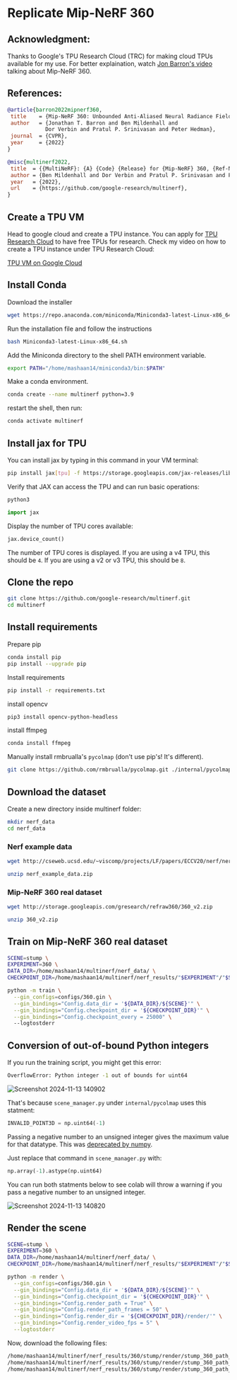 # Replicate Mip-NeRF 360

## Acknowledgment:
Thanks to Google's TPU Research Cloud (TRC) for making cloud TPUs available for my use. For better explaination, watch [Jon Barron's video](https://youtu.be/zBSH-k9GbV4?si=aZonNYqVJcTLjBFG) talking about Mip-NeRF 360.

## References:
```bibtex
@article{barron2022mipnerf360,
 title    = {Mip-NeRF 360: Unbounded Anti-Aliased Neural Radiance Fields},
 author   = {Jonathan T. Barron and Ben Mildenhall and
            Dor Verbin and Pratul P. Srinivasan and Peter Hedman},
 journal  = {CVPR},
 year     = {2022}
}
```

```bibtex
@misc{multinerf2022,
 title  = {{MultiNeRF}: {A} {Code} {Release} for {Mip-NeRF} 360, {Ref-NeRF}, and {RawNeRF}},
 author = {Ben Mildenhall and Dor Verbin and Pratul P. Srinivasan and Peter Hedman and Ricardo Martin-Brualla and Jonathan T. Barron},
 year   = {2022},
 url    = {https://github.com/google-research/multinerf},
}
```

## Create a TPU VM

Head to google cloud and create a TPU instance. You can apply for [TPU Research Cloud](https://sites.research.google/trc/about/) to have free TPUs for research. Check my video on how to create a TPU instance under TPU Research Cloud:

[TPU VM on Google Cloud](https://youtu.be/PwYHoiB4Fag)

## Install Conda
Download the installer
```bash
wget https://repo.anaconda.com/miniconda/Miniconda3-latest-Linux-x86_64.sh
```

Run the installation file and follow the instructions
```bash
bash Miniconda3-latest-Linux-x86_64.sh
```

Add the Miniconda directory to the shell PATH environment variable.
```bash
export PATH="/home/mashaan14/miniconda3/bin:$PATH"
```

Make a conda environment.

```bash
conda create --name multinerf python=3.9
```

restart the shell, then run:

```bash
conda activate multinerf
```

## Install jax for TPU
You can install jax by typing in this command in your VM terminal:
```bash
pip install jax[tpu] -f https://storage.googleapis.com/jax-releases/libtpu_releases.html
```

Verify that JAX can access the TPU and can run basic operations:
```bash
python3
```
```python
import jax
```

Display the number of TPU cores available:
```python
jax.device_count()
```
The number of TPU cores is displayed. If you are using a v4 TPU, this should be `4`. If you are using a v2 or v3 TPU, this should be `8`.

## Clone the repo
```bash
git clone https://github.com/google-research/multinerf.git
cd multinerf
```

## Install requirements
Prepare pip
```bash
conda install pip
pip install --upgrade pip
```

Install requirements
```bash
pip install -r requirements.txt
```

install opencv
```bash
pip3 install opencv-python-headless
```

install ffmpeg
```bash
conda install ffmpeg
```

Manually install rmbrualla's `pycolmap` (don't use pip's! It's different).
```bash
git clone https://github.com/rmbrualla/pycolmap.git ./internal/pycolmap
```

## Download the dataset
Create a new directory inside multinerf folder:
```bash
mkdir nerf_data
cd nerf_data
```

### Nerf example data
```bash
wget http://cseweb.ucsd.edu/~viscomp/projects/LF/papers/ECCV20/nerf/nerf_example_data.zip
```

```bash
unzip nerf_example_data.zip
```

### Mip-NeRF 360 real dataset
```bash
wget http://storage.googleapis.com/gresearch/refraw360/360_v2.zip
```
```bash
unzip 360_v2.zip
```

## Train on Mip-NeRF 360 real dataset

```bash
SCENE=stump \
EXPERIMENT=360 \
DATA_DIR=/home/mashaan14/multinerf/nerf_data/ \
CHECKPOINT_DIR=/home/mashaan14/multinerf/nerf_results/"$EXPERIMENT"/"$SCENE"
```

```bash
python -m train \
  --gin_configs=configs/360.gin \
  --gin_bindings="Config.data_dir = '${DATA_DIR}/${SCENE}'" \
  --gin_bindings="Config.checkpoint_dir = '${CHECKPOINT_DIR}'" \
  --gin_bindings="Config.checkpoint_every = 25000" \  
  --logtostderr
```

## Conversion of out-of-bound Python integers

If you run the training script, you might get this error:

```bash
OverflowError: Python integer -1 out of bounds for uint64
```

![Screenshot 2024-11-13 140902](https://github.com/user-attachments/assets/173c807e-c8ac-43a1-a424-3744c97fb308)

That's because `scene_manager.py` under `internal/pycolmap` uses this statment:

```python
INVALID_POINT3D = np.uint64(-1)
```

Passing a negative number to an unsigned integer gives the maximum value for that datatype. This was [deprecated by numpy](https://numpy.org/devdocs/release/1.24.0-notes.html).

Just replace that command in `scene_manager.py` with:
```python
np.array(-1).astype(np.uint64)
```

You can run both statments below to see colab will throw a warning if you pass a negative number to an unsigned integer.

![Screenshot 2024-11-13 140820](https://github.com/user-attachments/assets/ba76d448-0e42-40ac-be14-c5008234f062)

## Render the scene

```bash
SCENE=stump \
EXPERIMENT=360 \
DATA_DIR=/home/mashaan14/multinerf/nerf_data/ \
CHECKPOINT_DIR=/home/mashaan14/multinerf/nerf_results/"$EXPERIMENT"/"$SCENE"
```

```bash
python -m render \
  --gin_configs=configs/360.gin \
  --gin_bindings="Config.data_dir = '${DATA_DIR}/${SCENE}'" \
  --gin_bindings="Config.checkpoint_dir = '${CHECKPOINT_DIR}'" \
  --gin_bindings="Config.render_path = True" \
  --gin_bindings="Config.render_path_frames = 50" \
  --gin_bindings="Config.render_dir = '${CHECKPOINT_DIR}/render/'" \
  --gin_bindings="Config.render_video_fps = 5" \
  --logtostderr
```

Now, download the following files:
```bash
/home/mashaan14/multinerf/nerf_results/360/stump/render/stump_360_path_renders_step_250000_color.mp4
/home/mashaan14/multinerf/nerf_results/360/stump/render/stump_360_path_renders_step_250000_acc.mp4
/home/mashaan14/multinerf/nerf_results/360/stump/render/stump_360_path_renders_step_250000_distance_mean.mp4
```
